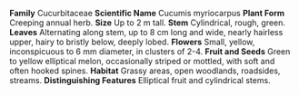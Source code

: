  **Family** Cucurbitaceae **Scientific Name** Cucumis myriocarpus **Plant Form** Creeping annual herb. **Size** Up to 2 m tall. **Stem** Cylindrical, rough, green. **Leaves** Alternating along stem, up to 8 cm long and wide, nearly hairless upper, hairy to bristly below, deeply lobed. **Flowers** Small, yellow, inconspicuous to 6 mm diameter, in clusters of 2-4. **Fruit and Seeds** Green to yellow elliptical melon, occasionally striped or mottled, with soft and often hooked spines. **Habitat** Grassy areas, open woodlands, roadsides, streams. **Distinguishing Features** Elliptical fruit and cylindrical stems.